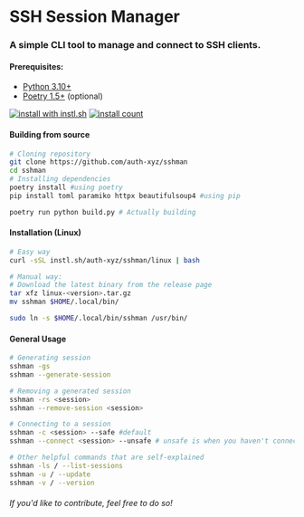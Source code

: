 # SSH Session Manager

### A simple CLI tool to manage and connect to SSH clients.

#### Prerequisites:
*  [Python 3.10+](https://python.org/downloads/)
*  [Poetry 1.5+](https://github.com/python-poetry/poetry) (optional)

[![install with instl.sh](https://img.shields.io/badge/install_with-instl.sh-blue?link=https://instl.sh/auth-xyz/sshman&style=for-the-badge)](https://instl.sh/auth-xyz/sshman)
[![install count](https://img.shields.io/endpoint?url=https://instl.sh/api/v1/badge/shields.io/stats/auth-xyz/sshman&style=for-the-badge)](https://instl.sh/auth-xyz/sshman)

#### Building from source

```bash
# Cloning repository
git clone https://github.com/auth-xyz/sshman
cd sshman
# Installing dependencies
poetry install #using poetry
pip install toml paramiko httpx beautifulsoup4 #using pip

poetry run python build.py # Actually building
```
#### Installation (Linux)
```bash
# Easy way
curl -sSL instl.sh/auth-xyz/sshman/linux | bash

# Manual way:
# Download the latest binary from the release page
tar xfz linux-<version>.tar.gz
mv sshman $HOME/.local/bin/

sudo ln -s $HOME/.local/bin/sshman /usr/bin/  
```

#### General Usage
```bash
# Generating session
sshman -gs
sshman --generate-session

# Removing a generated session
sshman -rs <session>
sshman --remove-session <session>

# Connecting to a session
sshman -c <session> --safe #default
sshman --connect <session> --unsafe # unsafe is when you haven't connected to this server yet

# Other helpful commands that are self-explained
sshman -ls / --list-sessions 
sshman -u / --update
sshman -v / --version
```

###### If you'd like to contribute, feel free to do so!
